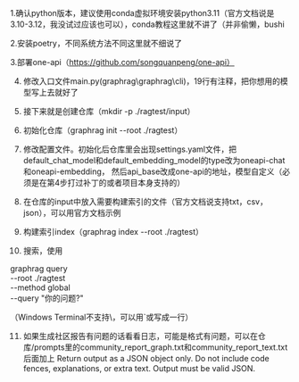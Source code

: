 1.确认python版本，建议使用conda虚拟环境安装python3.11（官方文档说是3.10-3.12，我没试过应该也可以），conda教程这里就不讲了（并非偷懒，bushi

2.安装poetry，不同系统方法不同这里就不细说了

3.部署one-api（https://github.com/songquanpeng/one-api）

4. 修改入口文件main.py(graphrag\graphrag\cli)，19行有注释，把你想用的模型写上去就好了

5. 接下来就是创建仓库（mkdir -p ./ragtest/input）

6. 初始化仓库（graphrag init --root ./ragtest）

7. 修改配置文件。初始化后仓库里会出现settings.yaml文件，把default_chat_model和default_embedding_model的type改为oneapi-chat和oneapi-embedding，
然后api_base改成one-api的地址，模型自定义（必须是在第4步打过补丁的或者项目本身支持的）

8. 在仓库的input中放入需要构建索引的文件（官方文档说支持txt，csv，json），可以用官方文档示例

9. 构建索引index（graphrag index --root ./ragtest）

10. 搜索，使用

graphrag query \
--root ./ragtest \
--method global \
--query "你的问题?"

（Windows Terminal不支持\，可以用`或写成一行）

11. 如果生成社区报告有问题的话看看日志，可能是格式有问题，可以在仓库/prompts里的community_report_graph.txt和community_report_text.txt后面加上
Return output as a JSON object only.
Do not include code fences, explanations, or extra text.
Output must be valid JSON.
